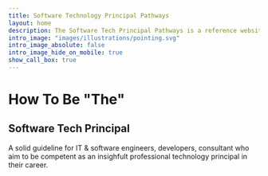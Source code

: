 ```yaml
---
title: Software Technology Principal Pathways
layout: home
description: The Software Tech Principal Pathways is a reference website for IT & software engineers/developers/consultant who aims to grow to become a technology principal in their career. This website contains fundumental basics, concepts, growth roadmaps, techniques, why and hows as well as inisghts to technolgy focusing on delivering value to its readers. The Tech Pricipal Pathways offers a growth model to small-enterprise businesses, digital transformations, tech-at-core solutions.
intro_image: "images/illustrations/pointing.svg"
intro_image_absolute: false
intro_image_hide_on_mobile: true
show_call_box: true
---
```


# How To Be "The"
## Software Tech Principal

A solid guideline for IT & software engineers, developers, consultant who aim to be competent as an insighfult professional technology principal in their career.